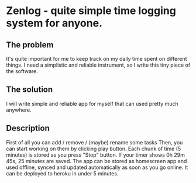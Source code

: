 # Zenlog - quite simple time logging system for anyone.

## The problem

It's quite important for me to keep track on my daily time spent on different things.
I need a simplistic and reliable instrument, so I write this tiny piece of the software.

## The solution

I will write simple and reliable app for myself that can used pretty much anywhere.

## Description

First of all you can add / remove / (maybe) rename some tasks
Then, you can start working on them by clicking play button.
Each chunk of time (5 minutes) is stored as you press "Stop" button. If your timer shows 0h 29m 45s, 25 minutes are saved.
The app can be stored as homescreen app and used offline, synced and updated automatically as soon as you go online.
It can be deployed to heroku in under 5 minutes.